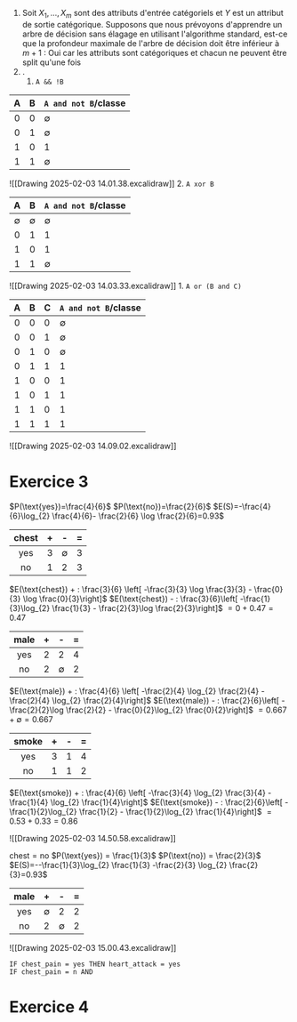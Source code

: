 1. Soit $X_{1},\dots,X_{m}$ sont des attributs d'entrée catégoriels et $Y$ est un attribut de sortie catégorique. Supposons que nous prévoyons d'apprendre un arbre de décision sans élagage en utilisant l'algorithme standard, est-ce que la profondeur maximale de l'arbre de décision doit être inférieur à $m+1$ : Oui car les attributs sont catégoriques et chacun ne peuvent être split qu'une fois
2. .
	1. ``A && !B``
	   	   
|  A  |  B  | ``A and not B``/classe |
| :-: | :-: | :--------------------- |
|  0  |  0  | $\emptyset$            |
|  0  |  1  | $\emptyset$            |
|  1  |  0  | 1                      |
|  1  |  1  | $\emptyset$            |
![[Drawing 2025-02-03 14.01.38.excalidraw]]
	2. ``A xor B``
	   	   
|      A      |      B      | ``A and not B``/classe |
| :---------: | :---------: | :--------------------- |
| $\emptyset$ | $\emptyset$ | $\emptyset$            |
|      0      |      1      | 1                      |
|      1      |      0      | 1                      |
|      1      |      1      | $\emptyset$            |

![[Drawing 2025-02-03 14.03.33.excalidraw]]
	1. ``A or (B and C)``
	   	   
|  A  |  B  | C   | ``A and not B``/classe |
| :-: | :-: | --- | :--------------------- |
|  0  |  0  | 0   | $\emptyset$            |
|  0  |  0  | 1   | $\emptyset$            |
|  0  |  1  | 0   | $\emptyset$            |
|  0  |  1  | 1   | 1                      |
|  1  |  0  | 0   | 1                      |
|  1  |  0  | 1   | 1                      |
|  1  |  1  | 0   | 1                      |
|  1  |  1  | 1   | 1                      |

![[Drawing 2025-02-03 14.09.02.excalidraw]]

# Exercice 3

$P(\text{yes})=\frac{4}{6}$
$P(\text{no})=\frac{2}{6}$
$E(S)=-\frac{4}{6}\log_{2} \frac{4}{6}- \frac{2}{6} \log \frac{2}{6}=0.93$

| chest | +   | -           | =   |
| :---: | --- | ----------- | --- |
|  yes  | $3$ | $\emptyset$ | $3$ |
|  no   | $1$ | $2$         | $3$ |
$E(\text{chest}) + : \frac{3}{6} \left[ -\frac{3}{3} \log \frac{3}{3} - \frac{0}{3} \log \frac{0}{3}\right]$
$E(\text{chest}) - : \frac{3}{6}\left[ -\frac{1}{3}\log_{2} \frac{1}{3} - \frac{2}{3}\log \frac{2}{3}\right]$
$=0 + 0.47 = 0.47$

| male | +   | -           | =   |
| :--: | --- | ----------- | --- |
| yes  | $2$ | $2$         | $4$ |
|  no  | $2$ | $\emptyset$ | $2$ |
$E(\text{male}) + : \frac{4}{6} \left[ -\frac{2}{4} \log_{2} \frac{2}{4} - \frac{2}{4} \log_{2} \frac{2}{4}\right]$
$E(\text{male}) - : \frac{2}{6}\left[ -\frac{2}{2}\log \frac{2}{2} - \frac{0}{2}\log_{2} \frac{0}{2}\right]$
$=0.667 + \emptyset = 0.667$

| smoke | +   | -   | =   |
| :---: | --- | --- | --- |
|  yes  | $3$ | $1$ | $4$ |
|  no   | $1$ | $1$ | $2$ |
$E(\text{smoke}) + : \frac{4}{6} \left[ -\frac{3}{4} \log_{2} \frac{3}{4} - \frac{1}{4} \log_{2} \frac{1}{4}\right]$
$E(\text{smoke}) - : \frac{2}{6}\left[ -\frac{1}{2}\log_{2} \frac{1}{2} - \frac{1}{2}\log_{2} \frac{1}{4}\right]$
$=0.53 + 0.33 = 0.86$

![[Drawing 2025-02-03 14.50.58.excalidraw]]

$\text{chest} = \text{no}$
$P(\text{yes}) = \frac{1}{3}$
$P(\text{no}) = \frac{2}{3}$
$E(S)=--\frac{1}{3}\log_{2} \frac{1}{3} -\frac{2}{3} \log_{2} \frac{2}{3}=0.93$

| male | +           | -           | =   |
| :--: | ----------- | ----------- | --- |
| yes  | $\emptyset$ | $2$         | $2$ |
|  no  | $2$         | $\emptyset$ | $2$ |


![[Drawing 2025-02-03 15.00.43.excalidraw]]

```
IF chest_pain = yes THEN heart_attack = yes
IF chest_pain = n AND 
```
# Exercice 4

